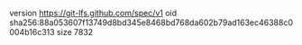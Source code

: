 version https://git-lfs.github.com/spec/v1
oid sha256:88a053607f13749d8bd345e8468bd768da602b79ad163ec46388c0004b16c313
size 7832
